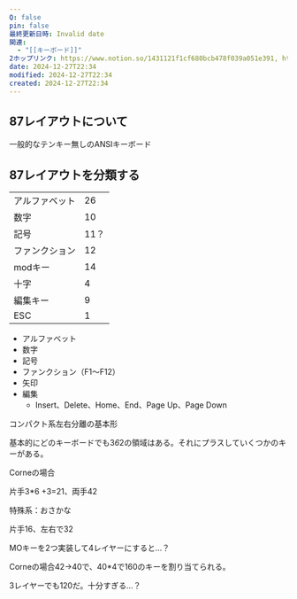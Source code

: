 ```yaml
---
Q: false
pin: false
最終更新日時: Invalid date
関連:
  - "[[キーボード]]"
2ホップリンク: https://www.notion.so/1431121f1cf680bcb478f039a051e391, https://www.notion.so/1461121f1cf680cead77c5c43926a326, https://www.notion.so/1471121f1cf68081b4b1d9022df66d15, https://www.notion.so/15d1121f1cf680818bd9ccc72fc37032, https://www.notion.so/7f66599e8a6c4c219e9bb986436c1ed1
date: 2024-12-27T22:34
modified: 2024-12-27T22:34
created: 2024-12-27T22:34
---
```

  

  

  

## 87レイアウトについて

一般的なテンキー無しのANSIキーボード

  

  

## 87レイアウトを分類する

  

|   |   |
|---|---|
|アルファベット|26|
|数字|10|
|記号|11？|
|ファンクション|12|
|modキー|14|
|十字|4|
|編集キー|9|
|ESC|1|

  

- アルファベット
- 数字
- 記号
- ファンクション（F1～F12）
- 矢印
- 編集
    - Insert、Delete、Home、End、Page Up、Page Down

  

  

コンパクト系左右分離の基本形

基本的にどのキーボードでも3*6*2の領域はある。それにプラスしていくつかのキーがある。

  

Corneの場合

片手3*6 +3=21、両手42

  

特殊系：おさかな

片手16、左右で32

  

  

MOキーを2つ実装して4レイヤーにすると…？

Corneの場合42→40で、40*4で160のキーを割り当てられる。

3レイヤーでも120だ。十分すぎる…？